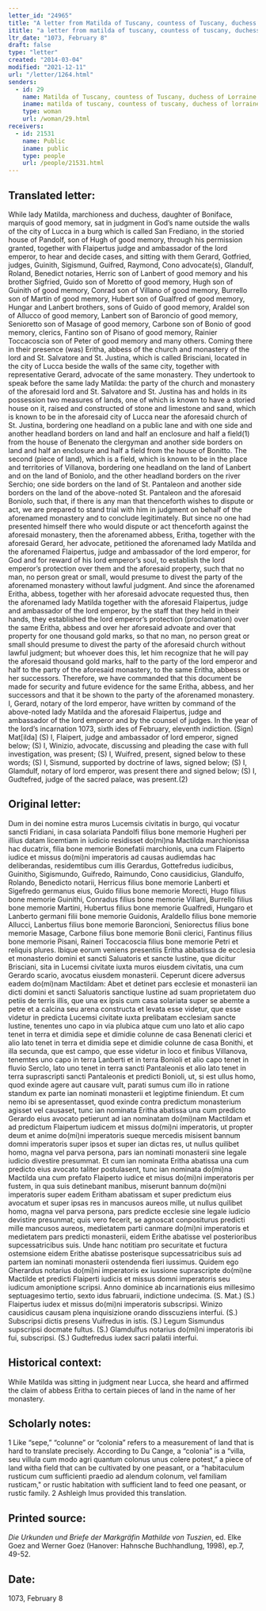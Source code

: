 ```yaml
---
letter_id: "24965"
title: "A letter from Matilda of Tuscany, countess of Tuscany, duchess of Lorraine (1073, February 8)"
ititle: "a letter from matilda of tuscany, countess of tuscany, duchess of lorraine (1073, february 8)"
ltr_date: "1073, February 8"
draft: false
type: "letter"
created: "2014-03-04"
modified: "2021-12-11"
url: "/letter/1264.html"
senders:
  - id: 29
    name: Matilda of Tuscany, countess of Tuscany, duchess of Lorraine
    iname: matilda of tuscany, countess of tuscany, duchess of lorraine
    type: woman
    url: /woman/29.html
receivers:
  - id: 21531
    name: Public
    iname: public
    type: people
    url: /people/21531.html
---
```

<h2> Translated letter:</h2>While lady Matilda, marchioness and duchess, daughter of Boniface, marquis of good memory, sat in judgment in God’s name outside the walls of the city of Lucca in a burg which is called San Frediano, in the storied house of Pandolf, son of Hugh of good memory, through his permission granted, together with Flaipertus judge and ambassador of the lord emperor, to hear and decide cases, and sitting with them Gerard, Gotfried, judges, Guinith, Sigismund, Guifred, Raymond, Cono advocate(s), Glandulf, Roland, Benedict notaries, Herric son of Lanbert of good memory and his brother Sigfried, Guido son of Moretto of good memory, Hugh son of Guinith of good memory, Conrad son of Villano of good memory, Burrello son of Martin of good memory, Hubert son of Gualfred of good memory, Hungar and Lanbert brothers, sons of Guido of good memory, Araldel son of Allucco of good memory, Lanbert son of Baroncio of good memory, Senioretto son of Masage of good memory, Carbone son of Bonio of good memory, clerics, Fantino son of Pisano of good memory, Rainier Toccacoscia son of Peter of good memory and many others.  Coming there in their presence (was) Eritha, abbess of the church and monastery of the lord and St. Salvatore and St. Justina, which is called Brisciani, located in the city of Lucca beside the walls of the same city, together with representative Gerard, advocate of the same monastery.  They undertook to speak before the same lady Matilda: the party of the church and monastery of the aforesaid lord and St. Salvatore and St. Justina has and holds in its possession two measures of lands, one of which is known to have a storied house on it, raised and constructed of stone and limestone and sand, which is known to be in the aforesaid city of Lucca near the aforesaid church of St. Justina, bordering one headland on a public lane and with one side and another headland borders on land and half an enclosure and half a field(1)  from the house of Benenato the clergyman and another side borders on land and half an enclosure and half a field from the house of Bonitto.  The second (piece of land), which is a field, which is known to be in the place and territories of Villanova, bordering one headland on the land of Lanbert and on the land of Boniolo, and the other headland borders on the river Serchio; one side borders on the land of St. Pantaleon and another side borders on the land of the above-noted St. Pantaleon and the aforesaid Boniolo, such that, if there is any man that thenceforth wishes to dispute or act, we are prepared to stand trial with him in judgment on behalf of the aforenamed monastery and to conclude legitimately.  But since no one had presented himself there who would dispute or act thenceforth against the aforesaid monastery, then the aforenamed abbess, Eritha, together with the aforesaid Gerard, her advocate, petitioned the aforenamed lady Matilda and the aforenamed Flaipertus, judge and ambassador of the lord emperor, for God and for reward of his lord emperor’s soul, to establish the lord emperor’s protection over them and the aforesaid property, such that no man, no person great or small, would presume to divest the party  of the aforenamed monastery without lawful judgment.  And since the aforenamed Eritha, abbess, together with her aforesaid advocate requested thus, then the aforenamed lady Matilda together with the aforesaid Flaipertus, judge and ambassador of the lord emperor, by the staff that they held in their hands, they established the lord emperor’s protection (proclamation) over the same Eritha, abbess and over her aforesaid advoate and over that property for one thousand gold marks, so that no man, no person great or small should presume to divest the party of the aforesaid church without lawful judgment; but whoever does this, let him recognize that he will pay the aforesaid thousand gold marks, half to the party of the lord emperor and half to the party of the aforesaid monastery, to the same Eritha, abbess or her successors.  Therefore, we have commanded that this document be made for security and future evidence for the same Eritha, abbess, and her successors and that it be shown to the party of the aforenamed monastery.
I, Gerard, notary of the lord emperor, have written by command of the above-noted lady Matilda and the aforesaid Flaipertus, judge and ambassador of the lord emperor and by the counsel of judges.
In the year of the lord’s incarnation 1073, sixth ides of February, eleventh indiction.
(Sign) Mat[ilda]
(S) I, Flaipert, judge and ambassador of lord emperor, signed below;
(S) I, Winizio, advocate, discussing and pleading the case with full investigation, was present;
(S) I, Wuifred, present, signed below to these words;
(S) I, Sismund, supported by doctrine of laws, signed below;
(S) I, Glamdulf, notary of lord emperor, was present there and signed below;
(S) I, Gudtefred, judge of the sacred palace, was present.(2)
<h2 class="mt-4"> Original letter:</h2>Dum in dei nomine estra muros Lucemsis civitatis in burgo, qui vocatur sancti Fridiani, in casa solariata Pandolfi filius bone memorie Hugheri per illius datam licemtiam in iudicio residisset do(mi)na Mactilda marchionissa hac ducatrix, filia bone memorie Bonefatii marchionis, una cum Flaiperto iudice et missus do(mi)ni imperatoris ad causas audiemdas hac deliberandas, residemtibus cum illis Gerardus, Gottefredus iudicibus, Guinitho, Sigismundo, Guifredo, Raimundo, Cono causidicius, Glandulfo, Rolando, Benedicto notarii, Herricus filius bone memorie Lanberti et Sigefredo germanus eius, Guido filius bone memorie Morecti, Hugo filius bone memorie Guinithi, Conradus filius bone memorie Villani, Burrello filius bone memorie Martini, Hubertus filius bone memorie Gualfredi, Hungaro et Lanberto germani filii bone memorie Guidonis, Araldello filius bone memorie Allucci, Lanbertus filius bone memorie Baroncioni, Seniorectus filius bone memorie Masage, Carbone filius bone memorie Bonii clerici, Fantinus filius bone memorie Pisani, Raineri Toccacoscia filius bone memorie Petri et reliquis plures. Ibique eorum veniens presentiis Eritha abbatissa de ecclesia et monasterio domini et sancti Saluatoris et sancte Iustine, que dicitur Brisciani, sita in Lucemsi civitate iuxta muros eiusdem civitatis, una cum Gerardo scario, avocatus eiusdem monasterii. Ceperunt dicere adversus eadem do(mi)nam Mactildam: Abet et detinet pars ecclesie et monasterii ian dicti domini et sancti Saluatoris sanctique Iustine ad suam proprietatem duo petiis de terris illis, que una ex ipsis cum casa solariata super se abemte a petre et a calcina seu arena constructa et levata esse videtur, que esse videtur in predicta Lucemsi civitate iuxta prelibatam ecclesiam sancte Iustine, tenentes uno capo in via plubica atque cum uno lato et alio capo tenet in terra et dimidia sepe et dimidie colunne de casa Benenati clerici et alio lato tenet in terra et dimidia sepe et dimidie colunne de casa Bonithi, et illa secunda, que est campo, que esse videtur in loco et finibus Villanova, tenemtes uno capo in terra Lanberti et in terra Bonioli et alio capo tenet in fluvio Serclo, lato uno tenet in terra sancti Pantaleonis et alio lato tenet in terra suprascripti sancti Pantaleonis et predicti Bonioli, ut, si est ullus homo, quod exinde agere aut causare vult, parati sumus cum illo in ratione standum ex parte ian nominati monasterii et legiptime finiendum. Et cum nemo ibi se apresentasset, quod exinde contra predictum monasterium agisset vel causaset, tunc ian nominata Eritha abatissa una cum predicto Gerardo eius avocato petierunt ad ian nominatam do(mi)nam Mactildam et ad predictum Flaipertum iudicem et missus do(mi)ni imperatoris, ut propter deum et anime do(mi)ni imperatoris sueque mercedis misisent bannum domni imperatoris super ipsos et super ian dictas res, ut nullus quilibet homo, magna vel parva persona, pars ian nominati monasterii sine legale iudicio divestire presummat. Et cum ian nominata Eritha abatissa una cum predicto eius avocato taliter postulasent, tunc ian nominata do(mi)na Mactilda una cum prefato Flaiperto iudice et misus do(mi)ni imperatoris per fustem, in qua suis detinebant manibus, miserunt bannum do(mi)ni imperatoris super eadem Eritham abatissam et super predictum eius avocatum et super ipsas res in mancusos aureos mille, ut nullus quilibet homo, magna vel parva persona, pars predicte ecclesie sine legale iudicio devistire presunmat; quis vero fecerit, se agnoscat conpositurus predicti mille mancusos aureos, medietatem parti canmare do(mi)ni imperatoris et medietatem pars predicti monasterii, eidem Erithe abatisse vel posterioribus supcessatricibus suis. Unde hanc notitiam pro securitate et fuctura ostemsione eidem Erithe abatisse posterisque supcessatricibus suis ad partem ian nominati monasterii ostendenda fieri iussimus. Quidem ego Gherardus notarius do(mi)ni imperatoris ex iussione suprascripte do(mi)ne Mactilde et predicti Flaiperti iudicis et missus domni imperatoris seu iudicum amoniptione scripsi.
Anno dominice ab incarnationis eius millesimo septuagesimo tertio, sexto idus fabruarii, indictione undecima.
(S. Mat.)
(S.) Flaipertus iudex et missus do(mi)ni imperatoris subscripsi. Winizo causidicus causam plena inquisizione orando disscuziens interfui.
(S.)  Subscripsi dictis presens Vuifredus in istis.
(S.) Legum Sismundus supscripsi docmate fultus.
(S.) Glamdulfus notarius do(mi)ni imperatoris ibi fui, subscripsi.
(S.) Gudtefredus iudex sacri palatii interfui.
<h2 class="mt-4"> Historical context:</h2>While Matilda was sitting in judgment near Lucca, she heard and affirmed the claim of abbess Eritha to certain pieces of land in the name of her monastery.
<h2 class="mt-4"> Scholarly notes:</h2>1  Like “sepe,” “colunne” or “colonia” refers to a measurement of land that is hard to translate precisely.  According to Du Cange, a “colonia” is a “villa, seu villula cum modo agri quantum colonus unus colere potest,” a piece of land witha field that can be cultivated by one peasant, or a “habitaculum rusticum cum sufficienti praedio ad alendum colonum, vel familiam rusticam," or rustic habitation with sufficient land to feed one peasant, or rustic family.
2  Ashleigh Imus provided this translation.
<h2 class="mt-4"> Printed source:</h2><p><em>Die Urkunden und Briefe der Markgräfin Mathilde von Tuszien</em>, ed. Elke Goez and Werner Goez (Hanover: Hahnsche Buchhandlung, 1998), ep.7, 49-52.</p><h2 class="mt-4"> Date:</h2>1073, February 8